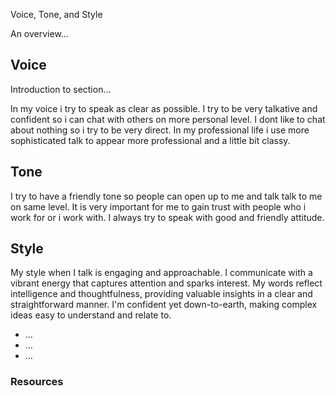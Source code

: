 Voice, Tone, and Style

<!-- Your brand’s: Content Style Guide -->
<!-- Note: Even your headings can have your voice, tone, and style. -->

An overview…

## Voice

Introduction to section…

In my voice i try to speak as clear as possible. I try to be very talkative and confident so i can chat with others on more personal level. I dont like to chat about nothing so i try to be very direct. In my professional life i use more sophisticated talk to appear more professional and a little bit classy.

## Tone

I try to have a friendly tone so people can open up to me and talk talk to me on same level. It is very important for me to gain trust with people who i work for or i work with. I always try to speak with good and friendly attitude.

## Style

My style when I talk is engaging and approachable. I communicate with a vibrant energy that captures attention and sparks interest. My words reflect intelligence and thoughtfulness, providing valuable insights in a clear and straightforward manner. I'm confident yet down-to-earth, making complex ideas easy to understand and relate to.



- …
- …
- …

### Resources

<!-- Add links to any research or related resources. -->
